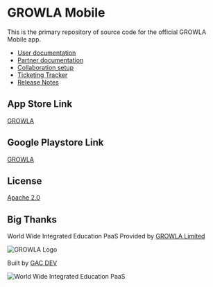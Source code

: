 # GROWLA Mobile

This is the primary repository of source code for the official GROWLA Mobile app.

- [User documentation](https://geniusandcourage.com/growla/faqs-users.php#en)
- [Partner documentation](https://geniusandcourage.com/growla/faqs-partners.php#en)
- [Collaboration setup](https://geniusandcourage.com/growla/collaborate-with-us.php#en)
- [Ticketing Tracker](https://geniusandcourage.com/growla/contact-us-new.php#en)
- [Release Notes](https://geniusandcourage.com/growla/summit.php#en)

## App Store Link

[GROWLA](https://apps.apple.com/us/app/growla/id1607456960)

## Google Playstore Link

[GROWLA](https://play.google.com/store/apps/details?id=org.growlamobile.app)

## License

[Apache 2.0](http://www.apache.org/licenses/LICENSE-2.0)

## Big Thanks

World Wide Integrated Education PaaS Provided by [GROWLA Limited](https://growla.com)

![GROWLA Logo](https://geniusandcourage.com/growla/favicon.ico)

Built by [GAC DEV](https://geniusandcourage.com)

![World Wide Integrated Education PaaS](https://geniusandcourage.com/growla/Growla_PaaS.jp2)
